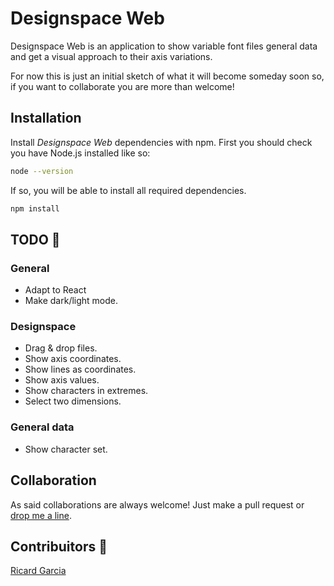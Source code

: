 # Designspace Web

Designspace Web is an application to show variable font files general data and get a visual approach to their axis variations.

For now this is just an initial sketch of what it will become someday soon so, if you want to collaborate you are more than welcome!

## Installation

Install _Designspace Web_ dependencies with npm. First you should check you have Node.js installed like so:

```bash
node --version
```

If so, you will be able to install all required dependencies.

```bash
npm install
```

## TODO 🤝

### General

- Adapt to React
- Make dark/light mode.

### Designspace

- Drag & drop files.
- Show axis coordinates.
- Show lines as coordinates.
- Show axis values.
- Show characters in extremes.
- Select two dimensions.

### General data

- Show character set.

<!-- ## Bugs 🚨 -->

## Collaboration

As said collaborations are always welcome! Just make a pull request or [drop me a line](mailto:imricardgarcia@gmail.com).

## Contribuitors 👤

[Ricard Garcia](https://www.github.com/Ricard-Garcia)
